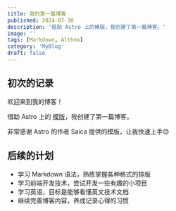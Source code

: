 ```yaml
---
title: 我的第一篇博客
published: 2024-07-30
description: '借助 Astro 上的模版，我创建了第一篇博客。'
image: ''
tags: [Markdown, Althea]
category: 'MyBlog'
draft: false 
---
```


## 初次的记录

欢迎来到我的博客！

借助 Astro 上的 [模版](https://github.com/saicaca/fuwari)，我创建了第一篇博客。

非常感谢 Astro 的作者 Saica 提供的模版，让我快速上手😊

## 后续的计划

- 学习 Markdown 语法，熟练掌握各种格式的排版
- 学习前端开发技术，尝试开发一些有趣的小项目
- 学习英语，目标是能够看懂英文技术文档
- 继续完善博客内容，养成记录心得的习惯



